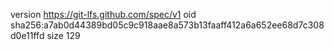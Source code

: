 version https://git-lfs.github.com/spec/v1
oid sha256:a7ab0d44389bd05c9c918aae8a573b13faaff412a6a652ee68d7c308d0e11ffd
size 129
